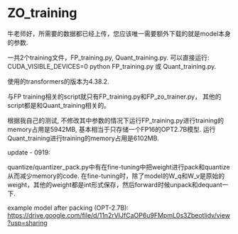 # ZO_training

牛老师好，所需要的数据都已经上传，您应该唯一需要额外下载的就是model本身的参数.

一共2个training文件，FP_training.py, Quant_training.py. 可以直接运行: CUDA_VISIBLE_DEVICES=0 python FP_training.py 或 Quant_training.py.

使用的transformers的版本为4.38.2.

与FP training相关的script就只有FP_training.py和FP_zo_trainer.py， 其他的script都是和Quant_training相关的。

根据我自己的测试, 不修改其中参数的情况下运行FP_training.py进行training的memory占用是5942MB, 基本相当于只存储一个FP16的OPT2.7B模型.
运行Quant_training进行training的memory占用是6102MB.


update - 0919:

quantize/quantizer_pack.py中有在fine-tuning中把weight进行pack和quantize从而减少memory的code. 在fine-tuning时，除了model的W_q和W_v是原始的weight，其他的weight都是int形式保存，然后forward时候unpack和dequant一下. 

example model after packing (OPT-2.7B): https://drive.google.com/file/d/11n2rVIJfCaOP6u9FMpmL0s3Zbeotlidv/view?usp=sharing

